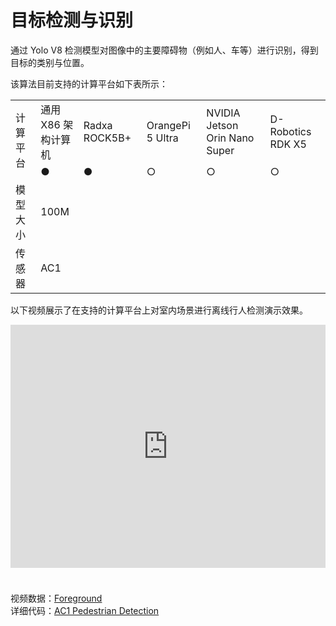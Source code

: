 # 目标检测与识别  
通过 Yolo V8 检测模型对图像中的主要障碍物（例如人、车等）进行识别，得到目标的类别与位置。  

该算法目前支持的计算平台如下表所示：

<table class="docutils align-default" style="width: 100%;">
    <tbody>
        <tr class="row-even centered-table-text">
            <td rowspan="2">计算平台</td>
            <td>通用 X86 架构计算机</td>
            <td>Radxa ROCK5B+</td>
            <td>OrangePi 5 Ultra</td>
            <td>NVIDIA Jetson Orin Nano Super</td>
            <td>D-Robotics RDK X5</td>
        </tr>
        <tr class="row-odd centered-table-text">
            <td>●</td>
            <td>●</td>
            <td>○</td>
            <td>○</td>
            <td>○</td>
        </tr>
        <tr class="row-even centered-table-text">
            <td>模型大小</td>
            <td colspan="5">100M</td>
        </tr>
        <tr class="row-odd centered-table-text">
            <td>传感器</td>
            <td colspan="5">AC1</td>
        </tr>
    </tbody>
</table>

以下视频展示了在支持的计算平台上对室内场景进行离线行人检测演示效果。

<iframe style="margin-bottom: 24px;" width="100%" height="389" src="https://cdn.robosense.cn/AC_wiki/target_detection_radxa.mp4" frameborder="0" allowfullscreen></iframe>  

视频数据：[Foreground](https://cdn.robosense.cn/AC_wiki/target_detection_radxa.tar.gz)  
详细代码：[AC1 Pedestrian Detection](https://github.com/RoboSense-Robotics/robosense_ac_perception)
